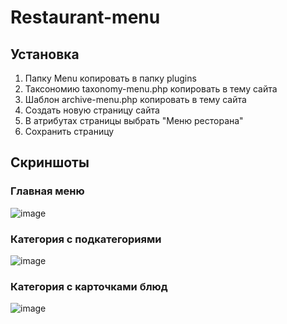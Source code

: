 # Restaurant-menu

## Установка
1. Папку Menu копировать в папку plugins
2. Таксономию taxonomy-menu.php копировать в тему сайта
3. Шаблон archive-menu.php копировать в тему сайта
4. Создать новую страницу сайта
5. В атрибутах страницы выбрать "Меню ресторана"
6. Сохранить страницу

## Скриншоты
### Главная меню
![image](https://user-images.githubusercontent.com/20502845/145127265-6bcd99e9-9bbb-4924-a989-c692909f219f.png)

### Категория с подкатегориями
![image](https://user-images.githubusercontent.com/20502845/145127080-3af344c3-3dc8-4c09-abb4-4b2a23b67c1a.png)

### Категория с карточками блюд
![image](https://user-images.githubusercontent.com/20502845/145127200-821c263d-3aad-4004-976d-546ce90c081b.png)
